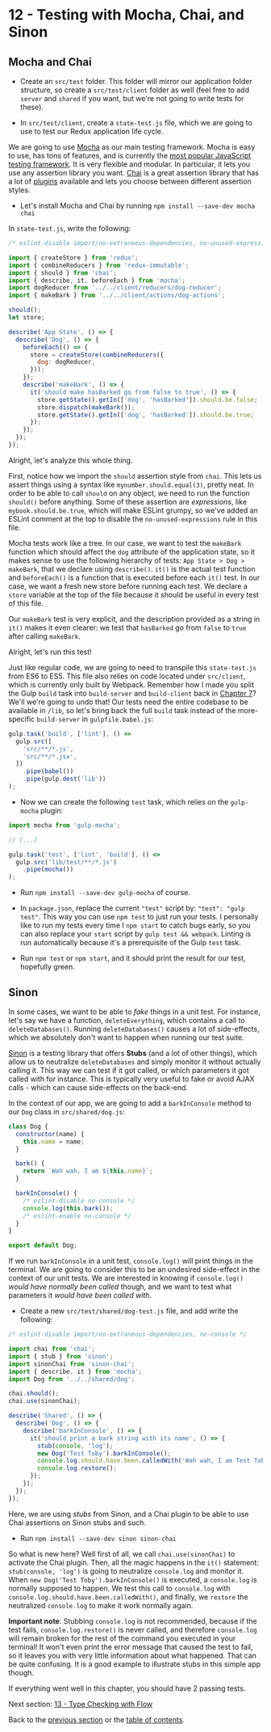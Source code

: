 # 12 - Testing with Mocha, Chai, and Sinon

## Mocha and Chai

- Create an `src/test` folder. This folder will mirror our application folder structure, so create a `src/test/client` folder as well (feel free to add `server` and `shared` if you want, but we're not going to write tests for these).

- In `src/test/client`, create a `state-test.js` file, which we are going to use to test our Redux application life cycle.

We are going to use [Mocha](http://mochajs.org/) as our main testing framework. Mocha is easy to use, has tons of features, and is currently the [most popular JavaScript testing framework](http://stateofjs.com/2016/testing/). It is very flexible and modular. In particular, it lets you use any assertion library you want. [Chai](http://chaijs.com/) is a great assertion library that has a lot of [plugins](http://chaijs.com/plugins/) available and lets you choose between different assertion styles.

- Let's install Mocha and Chai by running `npm install --save-dev mocha chai`

In `state-test.js`, write the following:

```javascript
/* eslint-disable import/no-extraneous-dependencies, no-unused-expressions */

import { createStore } from 'redux';
import { combineReducers } from 'redux-immutable';
import { should } from 'chai';
import { describe, it, beforeEach } from 'mocha';
import dogReducer from '../../client/reducers/dog-reducer';
import { makeBark } from '../../client/actions/dog-actions';

should();
let store;

describe('App State', () => {
  describe('Dog', () => {
    beforeEach(() => {
      store = createStore(combineReducers({
        dog: dogReducer,
      }));
    });
    describe('makeBark', () => {
      it('should make hasBarked go from false to true', () => {
        store.getState().getIn(['dog', 'hasBarked']).should.be.false;
        store.dispatch(makeBark());
        store.getState().getIn(['dog', 'hasBarked']).should.be.true;
      });
    });
  });
});
```
Alright, let's analyze this whole thing.

First, notice how we import the `should` assertion style from `chai`. This lets us assert things using a syntax like `mynumber.should.equal(3)`, pretty neat. In order to be able to call `should` on any object, we need to run the function `should()` before anything. Some of these assertion are *expressions*, like `mybook.should.be.true`, which will make ESLint grumpy, so we've added an ESLint comment at the top to disable the `no-unused-expressions` rule in this file.

Mocha tests work like a tree. In our case, we want to test the `makeBark` function which should affect the `dog` attribute of the application state, so it makes sense to use the following hierarchy of tests: `App State > Dog > makeBark`, that we declare using `describe()`. `it()` is the actual test function and `beforeEach()` is a function that is executed before each `it()` test. In our case, we want a fresh new store before running each test. We declare a `store` variable at the top of the file because it should be useful in every test of this file.

Our `makeBark` test is very explicit, and the description provided as a string in `it()` makes it even clearer: we test that `hasBarked` go from `false` to `true` after calling `makeBark`.

Alright, let's run this test!

Just like regular code, we are going to need to transpile this `state-test.js` from ES6 to ES5. This file also relies on code located under `src/client`, which is currently only built by Webpack. Remember how I made you split the Gulp `build` task into `build-server` and `build-client` back in [Chapter 7](/7-client-browserify)? We'll we're going to undo that! Our tests need the entire codebase to be available in `/lib`, so let's bring back the full `build` task instead of the more-specific `build-server` in `gulpfile.babel.js`:

```javascript
gulp.task('build', ['lint'], () =>
  gulp.src([
    'src/**/*.js',
    'src/**/*.jsx',
  ])
    .pipe(babel())
    .pipe(gulp.dest('lib'))
);
```

- Now we can create the following `test` task, which relies on the `gulp-mocha` plugin:

```javascript
import mocha from 'gulp-mocha';

// [...]

gulp.task('test', ['lint', 'build'], () =>
  gulp.src('lib/test/**/*.js')
    .pipe(mocha())
);
```

- Run `npm install --save-dev gulp-mocha` of course.

- In `package.json`, replace the current `"test"` script by: `"test": "gulp test"`. This way you can use `npm test` to just run your tests. I personally like to run my tests every time I `npm start` to catch bugs early, so you can also replace your `start` script by `gulp test && webpack`. Linting is run automatically because it's a prerequisite of the Gulp `test` task.

- Run `npm test` or `npm start`, and it should print the result for our test, hopefully green.

## Sinon

In some cases, we want to be able to *fake* things in a unit test. For instance, let's say we have a function, `deleteEverything`, which contains a call to `deleteDatabases()`. Running `deleteDatabases()` causes a lot of side-effects, which we absolutely don't want to happen when running our test suite.

[Sinon](http://sinonjs.org/) is a testing library that offers **Stubs** (and a lot of other things), which allow us to neutralize `deleteDatabases` and simply monitor it without actually calling it. This way we can test if it got called, or which parameters it got called with for instance. This is typically very useful to fake or avoid AJAX calls - which can cause side-effects on the back-end.

In the context of our app, we are going to add a `barkInConsole` method to our `Dog` class in `src/shared/dog.js`:

```javascript
class Dog {
  constructor(name) {
    this.name = name;
  }

  bark() {
    return `Wah wah, I am ${this.name}`;
  }

  barkInConsole() {
    /* eslint-disable no-console */
    console.log(this.bark());
    /* eslint-enable no-console */
  }
}

export default Dog;
```

If we run `barkInConsole` in a unit test, `console.log()` will print things in the terminal. We are going to consider this to be an undesired side-effect in the context of our unit tests. We are interested in knowing if `console.log()` *would have normally been called* though, and we want to test what parameters it *would have been called with*.

- Create a new `src/test/shared/dog-test.js` file, and add write the following:

```javascript
/* eslint-disable import/no-extraneous-dependencies, no-console */

import chai from 'chai';
import { stub } from 'sinon';
import sinonChai from 'sinon-chai';
import { describe, it } from 'mocha';
import Dog from '../../shared/dog';

chai.should();
chai.use(sinonChai);

describe('Shared', () => {
  describe('Dog', () => {
    describe('barkInConsole', () => {
      it('should print a bark string with its name', () => {
        stub(console, 'log');
        new Dog('Test Toby').barkInConsole();
        console.log.should.have.been.calledWith('Wah wah, I am Test Toby');
        console.log.restore();
      });
    });
  });
});
```

Here, we are using *stubs* from Sinon, and a Chai plugin to be able to use Chai assertions on Sinon stubs and such.

- Run `npm install --save-dev sinon sinon-chai`

So what is new here? Well first of all, we call `chai.use(sinonChai)` to activate the Chai plugin. Then, all the magic happens in the `it()` statement: `stub(console, 'log')` is going to neutralize `console.log` and monitor it. When `new Dog('Test Toby').barkInConsole()` is executed, a `console.log` is normally supposed to happen. We test this call to `console.log` with `console.log.should.have.been.calledWith()`, and finally, we `restore` the neutralized `console.log` to make it work normally again.

**Important note**: Stubbing `console.log` is not recommended, because if the test fails, `console.log.restore()` is never called, and therefore `console.log` will remain broken for the rest of the command you executed in your terminal! It won't even print the error message that caused the test to fail, so it leaves you with very little information about what happened. That can be quite confusing. It is a good example to illustrate stubs in this simple app though.

If everything went well in this chapter, you should have 2 passing tests.

Next section: [13 - Type Checking with Flow](/13-flow)

Back to the [previous section](/11-immutable-redux-improvements) or the [table of contents](https://github.com/verekia/modern-js-stack-training).
